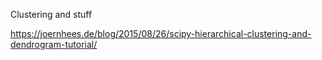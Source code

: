  Clustering and stuff
 
 https://joernhees.de/blog/2015/08/26/scipy-hierarchical-clustering-and-dendrogram-tutorial/

